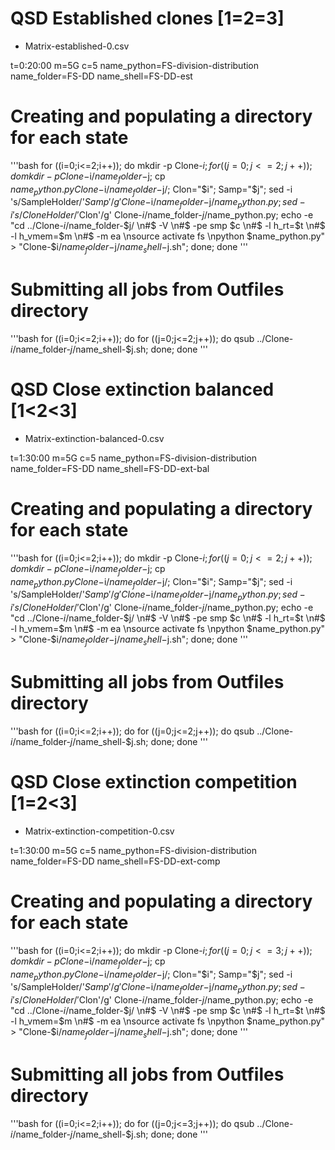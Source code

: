 # QSD Established clones [1=2=3]

- Matrix-established-0.csv

t=0:20:00
m=5G
c=5
name_python=FS-division-distribution
name_folder=FS-DD
name_shell=FS-DD-est

# Creating and populating a directory for each state
'''bash
for ((i=0;i<=2;i++));
do mkdir -p Clone-$i;
for ((j=0;j<=2;j++));
do mkdir -p Clone-$i/$name_folder-$j;
cp $name_python.py Clone-$i/$name_folder-$j/;
Clon="$i";
Samp="$j";
sed -i 's/SampleHolder/'$Samp'/g' Clone-$i/$name_folder-$j/$name_python.py;
sed -i 's/CloneHolder/'$Clon'/g' Clone-$i/$name_folder-$j/$name_python.py;
echo -e "cd ../Clone-$i/$name_folder-$j/ \n#$ -V \n#$ -pe smp $c \n#$ -l h_rt=$t \n#$ -l h_vmem=$m \n#$ -m ea \nsource activate fs \npython $name_python.py" > "Clone-$i/$name_folder-$j/$name_shell-$j.sh";
done;
done
'''

# Submitting all jobs from Outfiles directory
'''bash
for ((i=0;i<=2;i++));
do for ((j=0;j<=2;j++));
do qsub ../Clone-$i/$name_folder-$j/$name_shell-$j.sh;
done;
done
'''

# QSD Close extinction balanced [1<2<3]

- Matrix-extinction-balanced-0.csv

t=1:30:00
m=5G
c=5
name_python=FS-division-distribution
name_folder=FS-DD
name_shell=FS-DD-ext-bal

# Creating and populating a directory for each state
'''bash
for ((i=0;i<=2;i++));
do mkdir -p Clone-$i;
for ((j=0;j<=2;j++));
do mkdir -p Clone-$i/$name_folder-$j;
cp $name_python.py Clone-$i/$name_folder-$j/;
Clon="$i";
Samp="$j";
sed -i 's/SampleHolder/'$Samp'/g' Clone-$i/$name_folder-$j/$name_python.py;
sed -i 's/CloneHolder/'$Clon'/g' Clone-$i/$name_folder-$j/$name_python.py;
echo -e "cd ../Clone-$i/$name_folder-$j/ \n#$ -V \n#$ -pe smp $c \n#$ -l h_rt=$t \n#$ -l h_vmem=$m \n#$ -m ea \nsource activate fs \npython $name_python.py" > "Clone-$i/$name_folder-$j/$name_shell-$j.sh";
done;
done
'''

# Submitting all jobs from Outfiles directory
'''bash
for ((i=0;i<=2;i++));
do for ((j=0;j<=2;j++));
do qsub ../Clone-$i/$name_folder-$j/$name_shell-$j.sh;
done;
done
'''

# QSD Close extinction competition [1=2<3]

- Matrix-extinction-competition-0.csv

t=1:30:00
m=5G
c=5
name_python=FS-division-distribution
name_folder=FS-DD
name_shell=FS-DD-ext-comp

# Creating and populating a directory for each state
'''bash
for ((i=0;i<=2;i++));
do mkdir -p Clone-$i;
for ((j=0;j<=3;j++));
do mkdir -p Clone-$i/$name_folder-$j;
cp $name_python.py Clone-$i/$name_folder-$j/;
Clon="$i";
Samp="$j";
sed -i 's/SampleHolder/'$Samp'/g' Clone-$i/$name_folder-$j/$name_python.py;
sed -i 's/CloneHolder/'$Clon'/g' Clone-$i/$name_folder-$j/$name_python.py;
echo -e "cd ../Clone-$i/$name_folder-$j/ \n#$ -V \n#$ -pe smp $c \n#$ -l h_rt=$t \n#$ -l h_vmem=$m \n#$ -m ea \nsource activate fs \npython $name_python.py" > "Clone-$i/$name_folder-$j/$name_shell-$j.sh";
done;
done
'''

# Submitting all jobs from Outfiles directory
'''bash
for ((i=0;i<=2;i++));
do for ((j=0;j<=3;j++));
do qsub ../Clone-$i/$name_folder-$j/$name_shell-$j.sh;
done;
done
'''